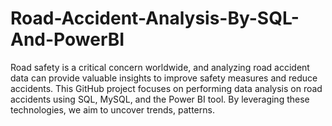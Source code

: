 # Road-Accident-Analysis-By-SQL-And-PowerBI
Road safety is a critical concern worldwide, and analyzing road accident data can provide valuable insights to improve safety measures and reduce accidents. This GitHub project focuses on performing data analysis on road accidents using SQL, MySQL, and the Power BI tool. By leveraging these technologies, we aim to uncover trends, patterns.
